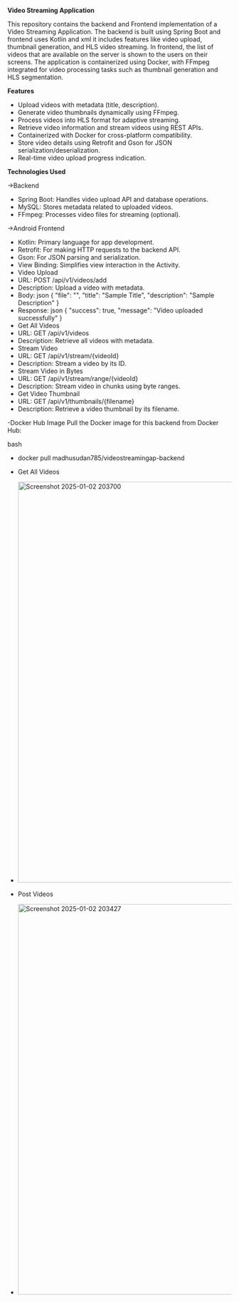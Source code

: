 **Video Streaming Application**

This repository contains the backend and Frontend implementation of a Video Streaming Application. The backend is built using Spring Boot and frontend uses Kotlin and xml  it includes features like video upload, thumbnail generation, and HLS video streaming.
In frontend, the list of videos that are available on the server is shown to the users on their screens.
The application is containerized using Docker, with FFmpeg integrated for video processing tasks such as thumbnail generation and HLS segmentation.

**Features**
- Upload videos with metadata (title, description).
- Generate video thumbnails dynamically using FFmpeg.
- Process videos into HLS format for adaptive streaming.
- Retrieve video information and stream videos using REST APIs.
- Containerized with Docker for cross-platform compatibility.
- Store video details using Retrofit and Gson for JSON serialization/deserialization.
- Real-time video upload progress indication.
  
**Technologies Used**

->Backend
- Spring Boot: Handles video upload API and database operations.
- MySQL: Stores metadata related to uploaded videos.
- FFmpeg: Processes video files for streaming (optional).
  
->Android Frontend
- Kotlin: Primary language for app development.
- Retrofit: For making HTTP requests to the backend API.
- Gson: For JSON parsing and serialization.
- View Binding: Simplifies view interaction in the Activity.
- Video Upload
- URL: POST /api/v1/videos/add
- Description: Upload a video with metadata.
- Body:
json
{
  "file": "<Multipart File>",
  "title": "Sample Title",
  "description": "Sample Description"
}
- Response:
json
{
  "success": true,
  "message": "Video uploaded successfully"
}
- Get All Videos
- URL: GET /api/v1/videos
- Description: Retrieve all videos with metadata.
- Stream Video
- URL: GET /api/v1/stream/{videoId}
- Description: Stream a video by its ID.
- Stream Video in Bytes
- URL: GET /api/v1/stream/range/{videoId}
- Description: Stream video in chunks using byte ranges.
- Get Video Thumbnail
- URL: GET /api/v1/thumbnails/{filename}
- Description: Retrieve a video thumbnail by its filename.

-Docker Hub Image
Pull the Docker image for this backend from Docker Hub:

  bash
- docker pull madhusudan785/videostreamingap-backend
  
- Get All Videos
- <img width="899" alt="Screenshot 2025-01-02 203700" src="https://github.com/user-attachments/assets/7503c6f1-e8e3-499c-9654-5f00dea1fc68" />


- Post Videos
- <img width="876" alt="Screenshot 2025-01-02 203427" src="https://github.com/user-attachments/assets/5c720343-c16b-4fcf-baa8-be1251215c50" />

  



